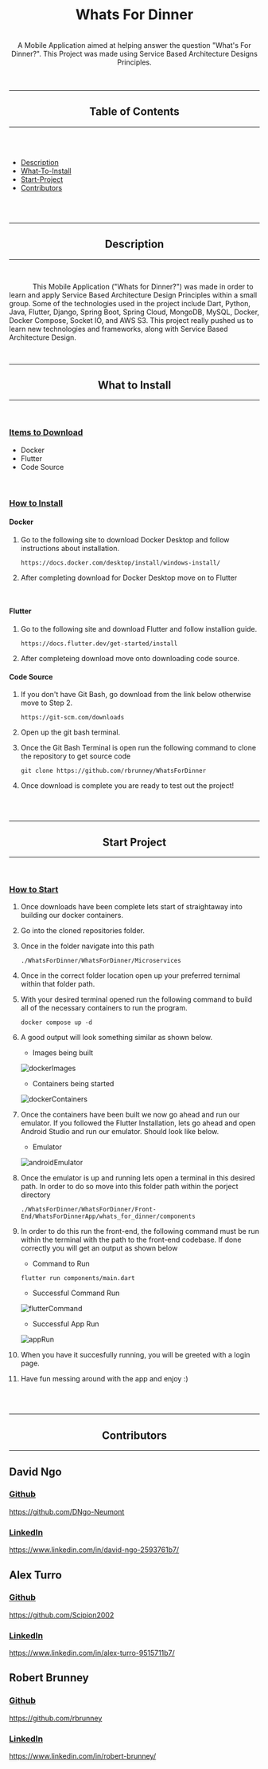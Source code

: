 <div class="mainTitle" align="center">
    
#    Whats For Dinner

</div>
<br>
<div class="mainDescription" align="center">
    A Mobile Application aimed at helping answer the question "What's For Dinner?". This Project was made using Service Based Architecture Designs Principles.
</div>
<br>
<br>

---

<div align="center">

## Table of Contents

</div>

---

<br>
<br>

- [Description](#description)
- [What-To-Install](#what-to-install)
- [Start-Project](#start-project)
- [Contributors](#contributors)

<br>
<br>

<div class="header" align="center">

---

## Description
---
</div>
<br>

&nbsp; &nbsp; &nbsp; &nbsp; &nbsp; &nbsp;
This Mobile Application ("Whats for Dinner?") was made in order to learn and apply Service Based Architecture Design Principles within a small group. Some of the technologies used in the project include Dart, Python, Java, Flutter, Django, Spring Boot, Spring Cloud, MongoDB, MySQL, Docker, Docker Compose, Socket IO, and AWS S3. This project really pushed us to learn new technologies and frameworks, along with Service Based Architecture Design.

<br>
<div class="header" align="center">

---

## What to Install

---

</div>
<br>

<u>

### Items to Download

</u>

-   Docker
-   Flutter
-   Code Source

<br>
<u>

### How to Install
</u>

#### Docker
1.  Go to the following site to download Docker Desktop and follow instructions about installation.

    ``` 
    https://docs.docker.com/desktop/install/windows-install/ 
    ```

2. After completing download for Docker Desktop move on to Flutter

<br>

#### Flutter
1. Go to the following site and download Flutter and follow installion guide.
    ```
    https://docs.flutter.dev/get-started/install
    ```

2. After completeing download move onto downloading code source.

#### Code Source
1. If you don't have Git Bash, go download from the link below otherwise move to Step 2.

    ```
    https://git-scm.com/downloads
    ```

2. Open up the git bash terminal.
3. Once the Git Bash Terminal is open run the following command to clone the repository to get source code

    ```
    git clone https://github.com/rbrunney/WhatsForDinner
    ```
4. Once download is complete you are ready to test out the project!

<br>
<br>

<div class="header" align="center">

---

## Start Project

---

</div>
<br>
<u>

### How to Start
</u>

1. Once downloads have been complete lets start of straightaway into building our docker containers.
2. Go into the cloned repositories folder.
3. Once in the folder navigate into this path

    ```
    ./WhatsForDinner/WhatsForDinner/Microservices
    ```

4. Once in the correct folder location open up your preferred ternimal within that folder path.
5. With your desired terminal opened run the following command to build all of the necessary containers to run the program.

    ```
    docker compose up -d
    ```
6. A good output will look something similar as shown below.
    - Images being built

    ![dockerImages](https://github.com/rbrunney/WhatsForDinner/tree/main/WhatsForDinner/readme_imgs/DockerImages.PNG?raw=true)

    - Containers being started

    ![dockerContainers](https://github.com/rbrunney/WhatsForDinner/tree/main/WhatsForDinner/readme_imgs/DockerContainers.PNG?raw=true)

8. Once the containers have been built we now go ahead and run our emulator. If you followed the Flutter Installation, lets go ahead and open Android Studio and run our emulator. Should look like below.

    - Emulator

    ![androidEmulator](https://github.com/rbrunney/WhatsForDinner/tree/main/WhatsForDinner/readme_imgs/Emulator.PNG?raw=true) 

7. Once the emulator is up and running lets open a terminal in this desired path. In order to do so move into this folder path within the porject directory
    ```
    ./WhatsForDinner/WhatsForDinner/Front-End/WhatsForDinnerApp/whats_for_dinner/components
    ```

9. In order to do this run the front-end, the following command must be run within the terminal with the path to the front-end codebase. If done correctly you will get an output as shown below

    - Command to Run

    ```
    flutter run components/main.dart
    ```

    - Successful Command Run

    ![flutterCommand](https://github.com/rbrunney/WhatsForDinner/tree/main/WhatsForDinner/readme_imgs/FlutterRunCMD.PNG?raw=true) 

    - Successful App Run

    ![appRun](https://github.com/rbrunney/WhatsForDinner/tree/main/WhatsForDinner/readme_imgs/FlutterAppRun.PNG?raw=true) 

10. When you have it succesfully running, you will be greeted with a login page.

11. Have fun messing around with the app and enjoy :)
    
<br>
<br>

<div class="header" align="center">

---

## Contributors

---

</div>

## David Ngo

<u>

### Github

https://github.com/DNgo-Neumont
</u>
<u>

### LinkedIn

https://www.linkedin.com/in/david-ngo-2593761b7/
</u>

## Alex Turro

<u>

### Github

https://github.com/Scipion2002
</u>
<u>

### LinkedIn

https://www.linkedin.com/in/alex-turro-9515711b7/
</u>

## Robert Brunney

<u>

### Github

https://github.com/rbrunney
</u>
<u>

### LinkedIn

https://www.linkedin.com/in/robert-brunney/
</u>
